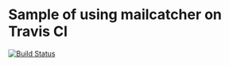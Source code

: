 # Sample of using mailcatcher on Travis CI

[![Build Status](https://travis-ci.org/suzuki86/sample-of-using-mailcatcher-on-travisci.svg?branch=master)](https://travis-ci.org/suzuki86/sample-of-using-mailcatcher-on-travisci)
